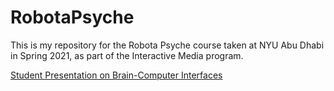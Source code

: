 # RobotaPsyche
This is my repository for the Robota Psyche course taken at NYU Abu Dhabi in Spring 2021, as part of the Interactive Media program.

[Student Presentation on Brain-Computer Interfaces](https://www.notion.so/shauryasingh/Approaches-towards-Mass-AI-Adoption-BCI-vs-Hardware-Robots-491bc249927c4fbf9dfe729dd2d80313)
